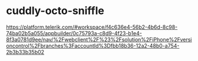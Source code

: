 # cuddly-octo-sniffle
https://platform.telerik.com/#workspace/f4c636e4-56b2-4b6d-8c98-74ba02b5a055/appbuilder/0c75793a-c8d9-4f23-b1e4-8f3a0781d9ee/nav/%2Fwebclient%2F%23%2Fsolution%2FiPhone%2Fversioncontrol%2Fbranches%3FaccountId%3Dfbb18b36-12a2-48b0-a754-2b3b33b35b02
